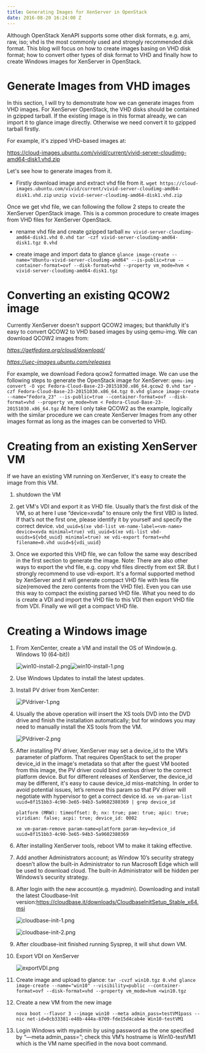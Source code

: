 ```yaml
---
title: Generating Images for XenServer in OpenStack
date: 2016-08-20 16:24:00 Z
---
```


Although OpenStack XenAPI supports some other disk formats, e.g. ami, raw, iso; vhd is the most commonly used and strongly recommended disk format. This blog will focus on how to create images basing on VHD disk format; how to convert other types of disk format to VHD and finally how to create Windows images for XenServer in OpenStack.

# Generate Images from VHD images

In this section, I will try to demonstrate how we can generate images from VHD images. For XenServer OpenStack, the VHD disks should be contained in gzipped tarball. If the existing image is in this format already, we can import it to glance image directly. Otherwise we need convert it to gzipped tarball firstly.

For example, it's zipped VHD-based images at:

https://cloud-images.ubuntu.com/vivid/current/vivid-server-cloudimg-amd64-disk1.vhd.zip

Let's see how to generate images from it.

* Firstly download image and extract vhd file from it.
  `wget https://cloud-images.ubuntu.com/vivid/current/vivid-server-cloudimg-amd64-disk1.vhd.zip`
  `unzip vivid-server-cloudimg-amd64-disk1.vhd.zip`

Once we get vhd file, we can following the follow 2 steps to create the XenServer OpenStack image. This is a common procedure to create images from VHD files for XenServer OpenStack.

* rename vhd file and create gzipped tarball
  `mv vivid-server-cloudimg-amd64-disk1.vhd 0.vhd tar -czf vivid-server-cloudimg-amd64-disk1.tgz 0.vhd`

* create image and import data to glance
  `glance image-create --name="Ubuntu-vivid-server-cloudimg-amd64" --is-public=true --container-format=ovf --disk-format=vhd --property vm_mode=hvm < vivid-server-cloudimg-amd64-disk1.tgz`

# Converting an existing QCOW2 image

Currently XenServer doesn't support QCOW2 images; but thankfully it's easy to convert QCOW2 to VHD based images by using qemu-img.
We can download QCOW2 images from:

*https://getfedora.org/cloud/download/*

*https://uec-images.ubuntu.com/releases*

For example, we download Fedora qcow2 formatted image. We can use the following steps to generate the OpenStack image for XenServer:
`qemu-img convert -O vpc Fedora-Cloud-Base-23-20151030.x86_64.qcow2 0.vhd tar -czf Fedora-Cloud-Base-23-20151030.x86_64.tgz 0.vhd glance image-create --name="Fedora_23" --is-public=true --container-format=ovf --disk-format=vhd --property vm_mode=hvm < Fedora-Cloud-Base-23-20151030.x86_64.tgz`
At here I only take QCOW2 as the example, logically with the similar procedure we can create XenServer Images from any other images format as long as the images can be converted to VHD.

# Creating from an existing XenServer VM

If we have an existing VM running on XenServer, it's easy to create the image from this VM.

1. shutdown the VM

2. get VM's VDI and export it as VHD file. Usually that’s the first disk of the VM, so at here I use “device=xvda” to ensure only the first VBD is listed. If that’s not the first one, please identify it by yourself and specify the correct device.
   `vbd_uuid=$(xe vbd-list vm-name-label=<vm-name> device=xvda minimal=true) vdi_uuid=$(xe vdi-list vbd-uuids=${vbd_uuid} minimal=true) xe vdi-export format=vhd filename=0.vhd uuid=${vdi_uuid}`

3. Once we exported this VHD file, we can follow the same way described in the first section to generate the image.
   Note: There are also other ways to export the vhd file, e.g. copy vhd files directly from ext SR. But I strongly recommend to use vdi-export. It's a formal supported method by XenServer and it will generate compact VHD file with less file size(removed the zero contents from the VHD file). Even you can use this way to compact the existing parsed VHD file. What you need to do is create a VDI and import the VHD file to this VDI then export VHD file from VDI. Finally we will get a compact VHD file.

# Creating a Windows image

 1. From XenCenter, create a VM and install the OS of Window(e.g. Windows 10 (64-bit))

    ![win10-install-2.png](/uploads/win10-install-2.png)![win10-install-1.png](/uploads/win10-install-1.png)

 2. Use Windows Updates to install the latest updates.

 3. Install PV driver from XenCenter:

    ![PVdriver-1.png](/uploads/PVdriver-1.png)

 4. Usually the above operation will insert the XS tools DVD into the DVD drive and finish the installation automatically; but for windows you may need to manually install the XS tools from the VM.

    ![PVdriver-2.png](/uploads/PVdriver-2.png)

 5. After installing PV driver, XenServer may set a device_id to the VM’s parameter of platform. That requires OpenStack to set the proper device_id in the image's metadata so that after the guest VM booted from this image, the PV driver could bind xenbus driver to the correct platform device. But for different releases of XenServer, the device_id may be different, it's easy to cause device_id miss-matching. In order to avoid potential issues, let’s remove this param so that PV driver will negotiate with hypervisor to get a correct device id.
    `xe vm-param-list uuid=8f151bb3-4c90-3e65-94b3-5a9602380369 | grep device_id`

    `platform (MRW): timeoffset: 0; nx: true; pae: true; apic: true; viridian: false; acpi: true; device_id: 0002`

    `xe vm-param-remove param-name=platform param-key=device_id uuid=8f151bb3-4c90-3e65-94b3-5a9602380369`

 6. After installing XenServer tools, reboot VM to make it taking effective.

 7. Add another Administrators account; as Window 10’s security strategy doesn’t allow the built-in Administrator to run Macrosoft Edge which will be used to download cloud. The built-in Administrator will be hidden per Windows’s security strategy.

 8. After login with the new account(e.g. myadmin). Downloading and install the latest Cloudbase-Init version:https://cloudbase.it/downloads/CloudbaseInitSetup_Stable_x64.msi

    ![cloudbase-init-1.png](/uploads/cloudbase-init-1.png)

    ![cloudbase-init-2.png](/uploads/cloudbase-init-2.png)

 9. After cloudbase-init finished running Sysprep, it will shut down VM.

10. Export VDI on XenServer

    ![exportVDI.png](/uploads/exportVDI.png)

11. Create image and upload to glance:
    `tar -cvzf win10.tgz 0.vhd glance image-create --name="win10" --visibility=public --container-format=ovf --disk-format=vhd --property vm_mode=hvm <win10.tgz`

12. Create a new VM from the new image

    `nova boot --flavor 3 --image win10 --meta admin_pass=testVM1pass --nic net-id=0cb33381-e48b-444a-8709-fde15d4cab4e Win10-testVM1`

13. Login Windows with myadmin by using password as the one specified by “—meta admin_pass=”; check this VM’s hostname is Win10-testVM1 which is the VM name specified in the nova boot command.